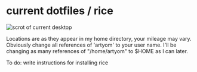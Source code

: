 # current dotfiles / rice
![scrot of current desktop](http://i.imgur.com/qfKL82l.png "It never actually looks this clean")

Locations are as they appear in my home directory, your mileage may vary.  Obviously change all references of 'artyom' to your user name.  I'll be changing as many references of "/home/artyom" to $HOME as I can later.

To do: write instructions for installing rice
